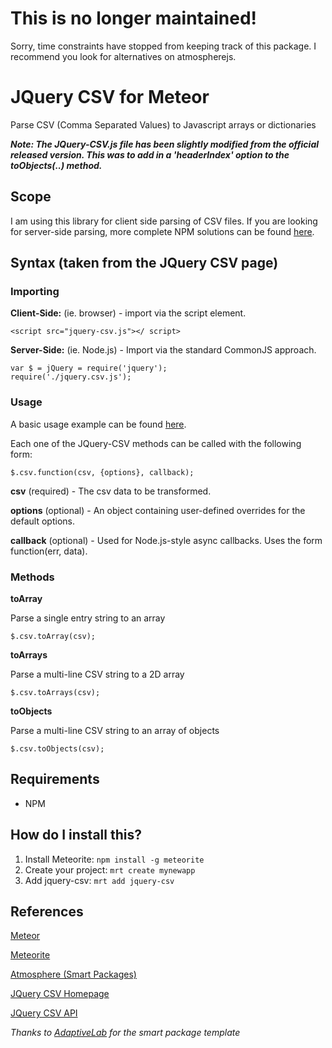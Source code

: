 # This is no longer maintained!

Sorry, time constraints have stopped from keeping track of this package. I recommend you look for alternatives on atmospherejs.

# JQuery CSV for Meteor

Parse CSV (Comma Separated Values) to Javascript arrays or dictionaries

_**Note: The JQuery-CSV.js file has been slightly modified from the official released version. This was to add in a 'headerIndex' option to the toObjects(..) method.**_

## Scope

I am using this library for client side parsing of CSV files. If you are looking for server-side parsing, more complete NPM solutions can be found [here](https://npmjs.org/search?q=csv).

## Syntax (taken from the JQuery CSV page)

### Importing
**Client-Side:** (ie. browser) - import via the script element.

```
<script src="jquery-csv.js"></ script>
```

**Server-Side:** (ie. Node.js) - Import via the standard CommonJS approach.
```
var $ = jQuery = require('jquery');
require('./jquery.csv.js');
```

### Usage

A basic usage example can be found [here](http://jquery-csv.googlecode.com/git/examples/basic-usage.html).

Each one of the JQuery-CSV methods can be called with the following form:

```
$.csv.function(csv, {options}, callback);
```

**csv** (required) - The csv data to be transformed.

**options**	 (optional) - An object containing user-defined overrides for the default options.

**callback** (optional) - Used for Node.js-style async callbacks. Uses the form function(err, data).



### Methods
**toArray**

Parse a single entry string to an array

```
$.csv.toArray(csv);
```

**toArrays**

Parse a multi-line CSV string to a 2D array

```
$.csv.toArrays(csv);
```

**toObjects**

Parse a multi-line CSV string to an array of objects

```
$.csv.toObjects(csv);
```

## Requirements

* NPM


## How do I install this?

1. Install Meteorite: `npm install -g meteorite`
2. Create your project: `mrt create mynewapp`
3. Add jquery-csv: `mrt add jquery-csv`


## References

[Meteor](http://docs.meteor.com/)

[Meteorite](http://oortcloud.github.com/meteorite/)

[Atmosphere (Smart Packages)](https://atmosphere.meteor.com/wtf/package)

[JQuery CSV Homepage](https://code.google.com/p/jquery-csv/)

[JQuery CSV API](https://code.google.com/p/jquery-csv/wiki/API)

*Thanks to [AdaptiveLab](https://github.com/adaptivelab) for the smart package template*
